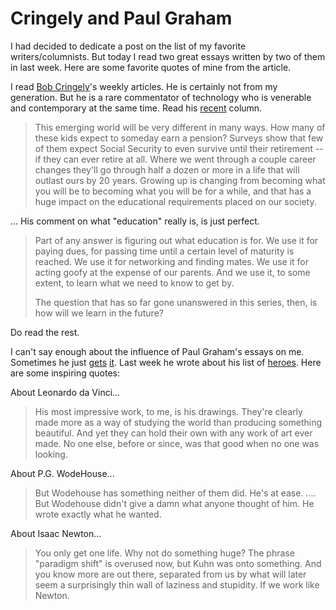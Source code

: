 Cringely and Paul Graham
===
I had decided to dedicate a post on the list of my favorite writers/columnists. But today I read two great essays written by two of them in last week. Here are some favorite quotes of mine from the article.  
  
I read [Bob Cringely][0]'s weekly articles. He is certainly not from my generation. But he is a rare commentator of technology who is venerable and contemporary at the same time. Read his [recent][1] column.  

> This emerging world will be very different in many ways. How many of these kids expect to someday earn a pension? Surveys show that few of them expect Social Security to even survive until their retirement -- if they can ever retire at all. Where we went through a couple career changes they'll go through half a dozen or more in a life that will outlast ours by 20 years. Growing up is changing from becoming what you will be to becoming what you will be for a while, and that has a huge impact on the educational requirements placed on our society.

... His comment on what "education" really is, is just perfect.  

> Part of any answer is figuring out what education is for. We use it for paying dues, for passing time until a certain level of maturity is reached. We use it for networking and finding mates. We use it for acting goofy at the expense of our parents. And we use it, to some extent, to learn what we need to know to get by. 
> 
> The question that has so far gone unanswered in this series, then, is how will we learn in the future?

Do read the rest.  
  
I can't say enough about the influence of Paul Graham's essays on me. Sometimes he just [gets][2] [it][3]. Last week he wrote about his list of [heroes][4]. Here are some inspiring quotes:  
  
About Leonardo da Vinci...  

> His most impressive work, to me, is his drawings. They're clearly made more as a way of studying the world than producing something beautiful. And yet they can hold their own with any work of art ever made. No one else, before or since, was that good when no one was looking.

About P.G. WodeHouse...  

> But Wodehouse has something neither of them did. He's at ease. .... But Wodehouse didn't give a damn what anyone thought of him. He wrote exactly what he wanted.

About Isaac Newton...  

> You only get one life. Why not do something huge? The phrase "paradigm shift" is overused now, but Kuhn was onto something. And you know more are out there, separated from us by what will later seem a surprisingly thin wall of laziness and stupidity. If we work like Newton.



[0]: http://www.pbs.org/cringely/about/
[1]: http://www.pbs.org/cringely/pulpit/2008/pulpit_20080404_004650.html
[2]: http://www.paulgraham.com/boss.html
[3]: http://www.paulgraham.com/hp.html
[4]: http://www.paulgraham.com/heroes.html

